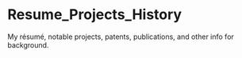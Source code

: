 # Resume_Projects_History
My résumé, notable projects, patents, publications, and other info for background.
